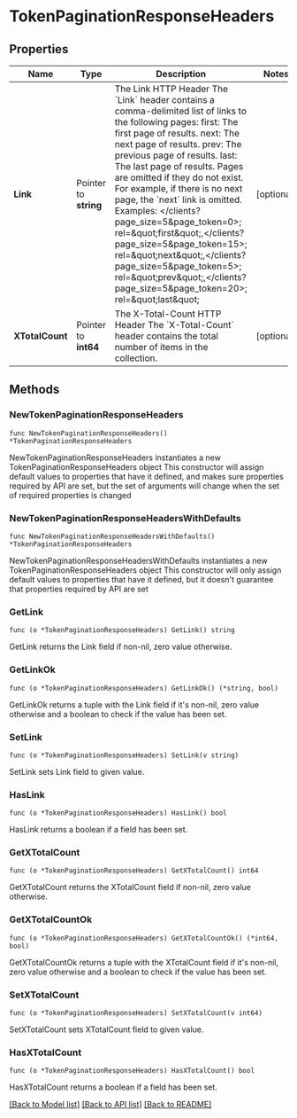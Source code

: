# TokenPaginationResponseHeaders

## Properties

Name | Type | Description | Notes
------------ | ------------- | ------------- | -------------
**Link** | Pointer to **string** | The Link HTTP Header  The &#x60;Link&#x60; header contains a comma-delimited list of links to the following pages:  first: The first page of results. next: The next page of results. prev: The previous page of results. last: The last page of results.  Pages are omitted if they do not exist. For example, if there is no next page, the &#x60;next&#x60; link is omitted. Examples:  &lt;/clients?page_size&#x3D;5&amp;page_token&#x3D;0&gt;; rel&#x3D;\&quot;first\&quot;,&lt;/clients?page_size&#x3D;5&amp;page_token&#x3D;15&gt;; rel&#x3D;\&quot;next\&quot;,&lt;/clients?page_size&#x3D;5&amp;page_token&#x3D;5&gt;; rel&#x3D;\&quot;prev\&quot;,&lt;/clients?page_size&#x3D;5&amp;page_token&#x3D;20&gt;; rel&#x3D;\&quot;last\&quot; | [optional] 
**XTotalCount** | Pointer to **int64** | The X-Total-Count HTTP Header  The &#x60;X-Total-Count&#x60; header contains the total number of items in the collection. | [optional] 

## Methods

### NewTokenPaginationResponseHeaders

`func NewTokenPaginationResponseHeaders() *TokenPaginationResponseHeaders`

NewTokenPaginationResponseHeaders instantiates a new TokenPaginationResponseHeaders object
This constructor will assign default values to properties that have it defined,
and makes sure properties required by API are set, but the set of arguments
will change when the set of required properties is changed

### NewTokenPaginationResponseHeadersWithDefaults

`func NewTokenPaginationResponseHeadersWithDefaults() *TokenPaginationResponseHeaders`

NewTokenPaginationResponseHeadersWithDefaults instantiates a new TokenPaginationResponseHeaders object
This constructor will only assign default values to properties that have it defined,
but it doesn't guarantee that properties required by API are set

### GetLink

`func (o *TokenPaginationResponseHeaders) GetLink() string`

GetLink returns the Link field if non-nil, zero value otherwise.

### GetLinkOk

`func (o *TokenPaginationResponseHeaders) GetLinkOk() (*string, bool)`

GetLinkOk returns a tuple with the Link field if it's non-nil, zero value otherwise
and a boolean to check if the value has been set.

### SetLink

`func (o *TokenPaginationResponseHeaders) SetLink(v string)`

SetLink sets Link field to given value.

### HasLink

`func (o *TokenPaginationResponseHeaders) HasLink() bool`

HasLink returns a boolean if a field has been set.

### GetXTotalCount

`func (o *TokenPaginationResponseHeaders) GetXTotalCount() int64`

GetXTotalCount returns the XTotalCount field if non-nil, zero value otherwise.

### GetXTotalCountOk

`func (o *TokenPaginationResponseHeaders) GetXTotalCountOk() (*int64, bool)`

GetXTotalCountOk returns a tuple with the XTotalCount field if it's non-nil, zero value otherwise
and a boolean to check if the value has been set.

### SetXTotalCount

`func (o *TokenPaginationResponseHeaders) SetXTotalCount(v int64)`

SetXTotalCount sets XTotalCount field to given value.

### HasXTotalCount

`func (o *TokenPaginationResponseHeaders) HasXTotalCount() bool`

HasXTotalCount returns a boolean if a field has been set.


[[Back to Model list]](../README.md#documentation-for-models) [[Back to API list]](../README.md#documentation-for-api-endpoints) [[Back to README]](../README.md)


